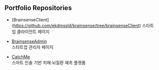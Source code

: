 ## Portfolio Repositories

- [BrainsenseClient] (https://github.com/ekdmssld/brainsense/tree/brainsenseClient)
  스타트업 클라이언트 페이지

- [BrainsenseAdmin](https://github.com/ekdmssld/brainsense/tree/brainsenseAdmin)  
  스타트업 관리자 페이지

- [CatchMe](https://github.com/kimjiwon8282/CATCHME)  
  스마트 인솔 기반 치매·뇌질환 예측 플랫폼
